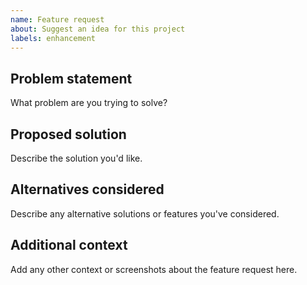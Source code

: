 ```yaml
---
name: Feature request
about: Suggest an idea for this project
labels: enhancement
---
```


## Problem statement
What problem are you trying to solve?

## Proposed solution
Describe the solution you'd like.

## Alternatives considered
Describe any alternative solutions or features you've considered.

## Additional context
Add any other context or screenshots about the feature request here.
